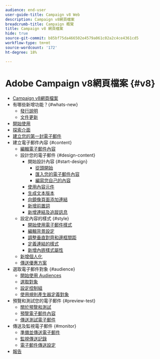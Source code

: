 ```yaml
---
audience: end-user
user-guide-title: Campaign v8 Web
description: Campaign v8網頁檔案
breadcrumb-title: Campaign 概覽
title: Campaign v8 網頁檔案
hide: true
source-git-commit: b85bf75da466502e4579a061c02a2c4ce4361cd5
workflow-type: tm+mt
source-wordcount: '172'
ht-degree: 18%

---
```



# Adobe Campaign v8網頁檔案 {#v8}

+ [Campaign v8網頁檔案](campaign-web-home.md)
+ 有哪些新增功能？{#whats-new}
   + [發行說明](rn/release-notes.md)
   + [文件更新](rn/documentation-updates.md)
+ [開始使用](get-started/get-started.md)
+ [探索介面](get-started/user-interface.md)
+ [建立您的第一封電子郵件](email/create-email.md)
+ 建立電子郵件內容 {#content}
   + [編輯電子郵件內容](content/edit-content.md)
   + 設計您的電子郵件 {#design-content}
      + 開始設計內容 {#start-design}
         + [從頭開始 ](content/create-email-content.md)
         + [匯入您的電子郵件內容](content/existing-content.md)
         + [編寫您自己的內容](content/code-content.md)
      + [使用內容元件](content/content-components.md)
      + [生成文本版本](content/text-version-email.md)
      + [向鏡像頁面添加連結](content/mirror-page.md)
      + [新增前置詞](content/preheader.md)
      + [新增連結及追蹤訊息](content/message-tracking.md)
   + 設定內容的樣式 {#style}
      + [開始使用電子郵件樣式](content/get-started-email-style.md)
      + [編輯背景設定](content/backgrounds.md)
      + [調整垂直對齊和邊框間距](content/alignment-and-padding.md)
      + [定義連結的樣式](content/styling-links.md)
      + [新增內嵌樣式屬性](content/inline-styling.md)
   + [新增個人化](personalization/personalize.md)
   + [傳送優惠方案](content/offers.md)
+ 選取電子郵件對象 {#audience}
   + [開始使用 Audiences](audience/about-audiences.md)
   + [選取對象](audience/add-audience.md)
   + [設定控制組](audience/control-group.md)
   + [使用規則產生器定義對象](audience/segment-builder.md)
+ 預覽和測試您的電子郵件 {#preview-test}
   + [關於預覽和測試](preview-test/preview-test.md)
   + [預覽電子郵件內容](preview-test/preview-content.md)
   + [傳送測試電子郵件](preview-test/proofs.md)
+ 傳送及監視電子郵件 {#monitor}
   + [準備並傳送電子郵件](monitor/prepare-send.md)
   + [監視傳送記錄](monitor/delivery-logs.md)
   + [電子郵件傳送設定](advanced-settings/delivery-settings.md)
+ [報告](reporting/reports.md)
